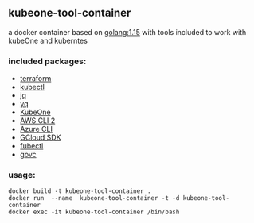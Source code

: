## kubeone-tool-container

a docker container based on [golang:1.15](https://hub.docker.com/_/golang) with tools included to work with kubeOne and kuberntes

### included packages:

- [terraform](https://www.terraform.io/)
- [kubectl](https://kubernetes.io/docs/reference/kubectl/overview/)
- [jq](https://stedolan.github.io/jq/)
- [yq](https://mikefarah.gitbook.io/yq/)
- [KubeOne](https://docs.kubermatic.com/kubeone)
- [AWS CLI 2](https://docs.aws.amazon.com/cli/latest/userguide/install-cliv2.html)
- [Azure CLI](https://docs.microsoft.com/en-us/cli/azure/?view=azure-cli-latest)
- [GCloud SDK](https://cloud.google.com/sdk/docs)
- [fubectl](https://github.com/kubermatic/fubectl)
- [govc](https://github.com/vmware/govmomi/tree/master/govc)

### usage:

```
docker build -t kubeone-tool-container .
docker run  --name  kubeone-tool-container -t -d kubeone-tool-container
docker exec -it kubeone-tool-container /bin/bash
```

